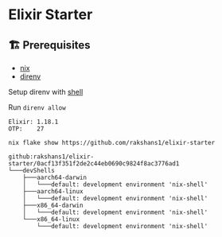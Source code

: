 # Elixir Starter

## 🏗️ Prerequisites

- [nix](https://nix.dev/tutorials/install-nix)
- [direnv](https://direnv.net/docs/installation.html)

Setup direnv with [shell](https://direnv.net/docs/hook.html)

Run `direnv allow`

```
Elixir: 1.18.1
OTP:    27
```

`nix flake show https://github.com/rakshans1/elixir-starter`

```
github:rakshans1/elixir-starter/0acf13f351f2de2c44eb0690c9824f8ac3776ad1
└───devShells
    ├───aarch64-darwin
    │   └───default: development environment 'nix-shell'
    ├───aarch64-linux
    │   └───default: development environment 'nix-shell'
    ├───x86_64-darwin
    │   └───default: development environment 'nix-shell'
    └───x86_64-linux
        └───default: development environment 'nix-shell'
```

